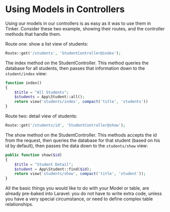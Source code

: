 # Using Models in Controllers

Using our models in our controllers is as easy as it was to use them in Tinker.  Consider these two example, showing their routes, and the controller methods that handle them.

Route one: show a list view of students:

```php
Route::get('/students', 'StudentController@index');
```

The index method on the StudentController.  This method queries the database for all students, then passes that information down to the `student/index` view:

```php
function index()
{
	$title = "All Students";
	$students = App\Student::all();
	return view('students/index', compact('title', 'students'))
}
```


Route two: detail view of students:

```php
Route::get('/students/id', 'StudentController@show');
```

The show method on the StudentController.  This methods accepts the id from the request, then queries the database for that student (based on his id by default), then passes the data down to the `students/show` view:

```php
public function show($id)
{
	$title = "Student Detail";
	$student = App\Student::find($id);
	return view('students/show', compact('title', 'student'));
}

```

All the basic things you would like to do with your Model or table, are already pre-baked into Laravel: you do not have to write extra code, unless you have a very special circumstance, or need to define complex table relationships.

